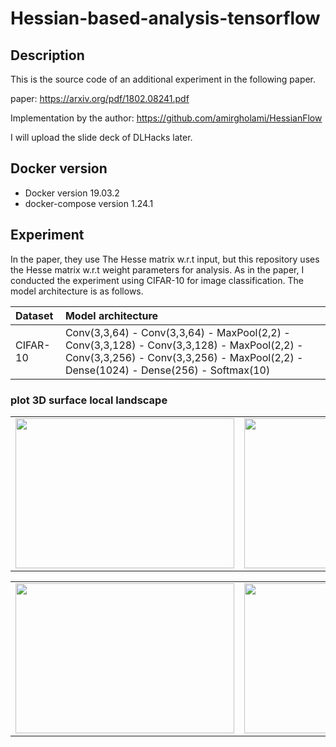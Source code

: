 # Hessian-based-analysis-tensorflow
## Description
This is the source code of an additional experiment in the following paper.

paper: https://arxiv.org/pdf/1802.08241.pdf

Implementation by the author: https://github.com/amirgholami/HessianFlow

I will upload the slide deck of DLHacks later.

## Docker version
- Docker version 19.03.2
- docker-compose version 1.24.1

## Experiment
In the paper, they use The Hesse matrix w.r.t input, but this repository uses the Hesse matrix w.r.t weight parameters for analysis. As in the paper, I conducted the experiment using CIFAR-10 for image classification. The model architecture is as follows.

|Dataset|Model architecture|
|:---|:---|
|CIFAR-10|Conv(3,3,64) - Conv(3,3,64) - MaxPool(2,2) - Conv(3,3,128) - Conv(3,3,128) - MaxPool(2,2) - Conv(3,3,256) - Conv(3,3,256) - MaxPool(2,2) - Dense(1024) - Dense(256) - Softmax(10)|

### plot 3D surface local landscape

<table border="0">
<tr>
<td><img src="https://github.com/mtkwT/Hessian-based-analysis-tensorflow/blob/master/notebooks/cifar10_sgd_train_loss_surface_batchsize128.png" width="350" height="240"></td>
<td><img src="https://github.com/mtkwT/Hessian-based-analysis-tensorflow/blob/master/notebooks/cifar10_sgd_train_loss_surface_batchsize256.png" width="350" height="240"></td>
</tr>
</table>
<table border="0">
<tr>
<td><img src="https://github.com/mtkwT/Hessian-based-analysis-tensorflow/blob/master/notebooks/cifar10_sgd_train_loss_surface_batchsize512.png" width="350" height="240"></td>
<td><img src="https://github.com/mtkwT/Hessian-based-analysis-tensorflow/blob/master/notebooks/cifar10_sgd_train_loss_surface_batchsize1024.png" width="350" height="240"></td>
</tr>


